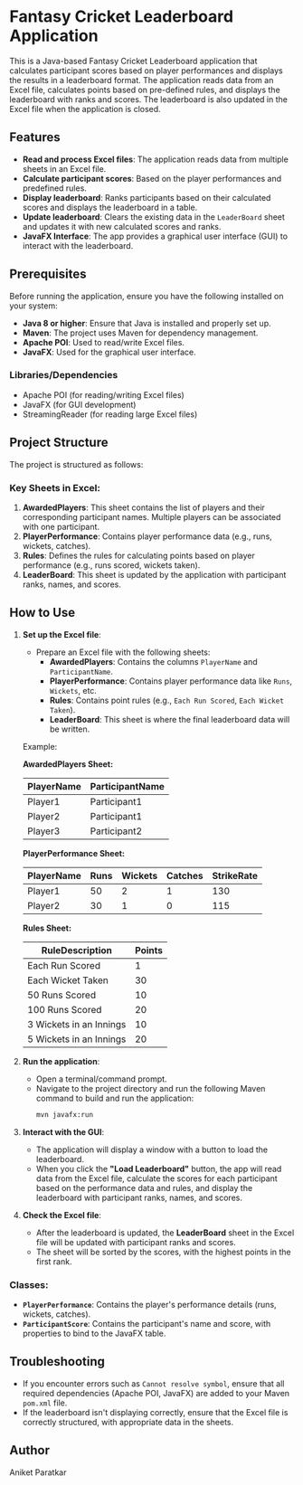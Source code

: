 # Fantasy Cricket Leaderboard Application

This is a Java-based Fantasy Cricket Leaderboard application that calculates participant scores based on player performances and displays the results in a leaderboard format. The application reads data from an Excel file, calculates points based on pre-defined rules, and displays the leaderboard with ranks and scores. The leaderboard is also updated in the Excel file when the application is closed.

## Features

- **Read and process Excel files**: The application reads data from multiple sheets in an Excel file.
- **Calculate participant scores**: Based on the player performances and predefined rules.
- **Display leaderboard**: Ranks participants based on their calculated scores and displays the leaderboard in a table.
- **Update leaderboard**: Clears the existing data in the `LeaderBoard` sheet and updates it with new calculated scores and ranks.
- **JavaFX Interface**: The app provides a graphical user interface (GUI) to interact with the leaderboard.

## Prerequisites

Before running the application, ensure you have the following installed on your system:

- **Java 8 or higher**: Ensure that Java is installed and properly set up.
- **Maven**: The project uses Maven for dependency management.
- **Apache POI**: Used to read/write Excel files.
- **JavaFX**: Used for the graphical user interface.

### Libraries/Dependencies
- Apache POI (for reading/writing Excel files)
- JavaFX (for GUI development)
- StreamingReader (for reading large Excel files)

## Project Structure

The project is structured as follows:


### Key Sheets in Excel:

1. **AwardedPlayers**: This sheet contains the list of players and their corresponding participant names. Multiple players can be associated with one participant.
2. **PlayerPerformance**: Contains player performance data (e.g., runs, wickets, catches).
3. **Rules**: Defines the rules for calculating points based on player performance (e.g., runs scored, wickets taken).
4. **LeaderBoard**: This sheet is updated by the application with participant ranks, names, and scores.

## How to Use

1. **Set up the Excel file**:
    - Prepare an Excel file with the following sheets:
        - **AwardedPlayers**: Contains the columns `PlayerName` and `ParticipantName`.
        - **PlayerPerformance**: Contains player performance data like `Runs`, `Wickets`, etc.
        - **Rules**: Contains point rules (e.g., `Each Run Scored`, `Each Wicket Taken`).
        - **LeaderBoard**: This sheet is where the final leaderboard data will be written.

   Example:

   **AwardedPlayers Sheet:**

   | PlayerName | ParticipantName |
   |------------|-----------------|
   | Player1    | Participant1    |
   | Player2    | Participant1    |
   | Player3    | Participant2    |

   **PlayerPerformance Sheet:**

   | PlayerName | Runs | Wickets | Catches | StrikeRate |
   |------------|------|---------|---------|------------|
   | Player1    | 50   | 2       | 1       | 130        |
   | Player2    | 30   | 1       | 0       | 115        |

   **Rules Sheet:**

   | RuleDescription          | Points |
   |--------------------------|--------|
   | Each Run Scored          | 1      |
   | Each Wicket Taken        | 30     |
   | 50 Runs Scored           | 10     |
   | 100 Runs Scored          | 20     |
   | 3 Wickets in an Innings  | 10     |
   | 5 Wickets in an Innings  | 20     |

2. **Run the application**:
    - Open a terminal/command prompt.
    - Navigate to the project directory and run the following Maven command to build and run the application:
      ```bash
      mvn javafx:run
      ```

3. **Interact with the GUI**:
    - The application will display a window with a button to load the leaderboard.
    - When you click the **"Load Leaderboard"** button, the app will read data from the Excel file, calculate the scores for each participant based on the performance data and rules, and display the leaderboard with participant ranks, names, and scores.

4. **Check the Excel file**:
    - After the leaderboard is updated, the **LeaderBoard** sheet in the Excel file will be updated with participant ranks and scores.
    - The sheet will be sorted by the scores, with the highest points in the first rank.

### Classes:

- **`PlayerPerformance`**: Contains the player's performance details (runs, wickets, catches).
- **`ParticipantScore`**: Contains the participant's name and score, with properties to bind to the JavaFX table.

## Troubleshooting

- If you encounter errors such as `Cannot resolve symbol`, ensure that all required dependencies (Apache POI, JavaFX) are added to your Maven `pom.xml` file.
- If the leaderboard isn't displaying correctly, ensure that the Excel file is correctly structured, with appropriate data in the sheets.

## Author

Aniket Paratkar